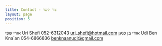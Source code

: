 ```yaml
---
title: Contact - צור קשר
layout: page
position: 5
---
```

אורי שפי     Uri Shefi      052-6312043   uri_shefi@hotmail.com
אודי בן כנען      Udi Ben Kna`an   054-6866836  benknaanudi@gmail.com
